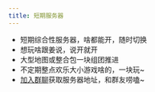 ```yaml
---
title: 短期服务器
---
```


* 短期综合性服务器，啥都能开，随时切换
* 想玩啥跟姜说，说开就开
* 大型地图或整合包一块组团推进
* 不定期整点欢乐大小游戏啥的，一块玩~
* [加入群聊](../README.html#%E5%8A%A0%E5%85%A5%E6%88%91%E4%BB%AC%E7%9A%84%E4%BA%A4%E6%B5%81%E7%BE%A4%EF%BC%88%E5%8F%AF%E9%80%89%EF%BC%89)获取服务器地址，和群友唠嗑~ 